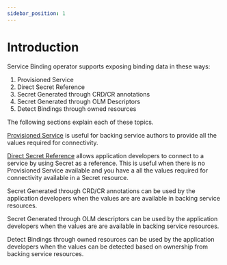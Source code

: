 ```yaml
---
sidebar_position: 1
---
```


# Introduction

Service Binding operator supports exposing binding data in these ways:

1. Provisioned Service
2. Direct Secret Reference
3. Secret Generated  through CRD/CR annotations
4. Secret Generated through OLM Descriptors
5. Detect Bindings through owned resources

The following sections explain each of these topics.

[Provisioned Service][provisioned-service] is useful for backing service authors
to provide all the values required for connectivity.

[Direct Secret Reference][direct-secret-reference] allows application developers
to connect to a service by using Secret as a reference.  This is useful when
there is no Provisioned Service available and you have a all the values required
for connectivity available in a Secret resource.

Secret Generated through CRD/CR annotations can be used by the application
developers when the values are are available in backing service resources.

Secret Generated through OLM descriptors can be used by the application
developers when the values are are available in backing service resources.

Detect Bindings through owned resources can be used by the application
developers when the values can be detected based on ownership from backing
service resources.

[provisioned-service]: https://github.com/k8s-service-bindings/spec#provisioned-service
[direct-secret-reference]: https://github.com/k8s-service-bindings/spec#direct-secret-reference
